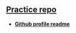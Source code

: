 ## [__Practice repo__](https://www.tutorialspoint.com/cprogramming/index.htm~)

* [**Github profile readme**](https://github.com/Shaix33/Shaix33.git)
